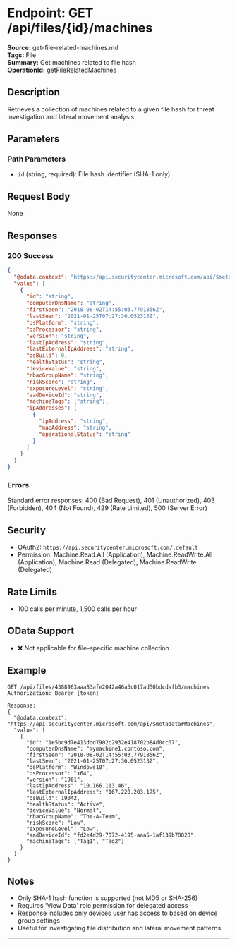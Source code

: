 # Endpoint: GET /api/files/{id}/machines

**Source:** get-file-related-machines.md  
**Tags:** File  
**Summary:** Get machines related to file hash  
**OperationId:** getFileRelatedMachines

## Description
Retrieves a collection of machines related to a given file hash for threat investigation and lateral movement analysis.

## Parameters
### Path Parameters
- `id` (string, required): File hash identifier (SHA-1 only)

## Request Body
None

## Responses
### 200 Success
```json
{
  "@odata.context": "https://api.securitycenter.microsoft.com/api/$metadata#Machines",
  "value": [
    {
      "id": "string",
      "computerDnsName": "string",
      "firstSeen": "2018-08-02T14:55:03.7791856Z",
      "lastSeen": "2021-01-25T07:27:36.052313Z",
      "osPlatform": "string",
      "osProcessor": "string",
      "version": "string",
      "lastIpAddress": "string",
      "lastExternalIpAddress": "string",
      "osBuild": 0,
      "healthStatus": "string",
      "deviceValue": "string",
      "rbacGroupName": "string",
      "riskScore": "string",
      "exposureLevel": "string",
      "aadDeviceId": "string",
      "machineTags": ["string"],
      "ipAddresses": [
        {
          "ipAddress": "string",
          "macAddress": "string",
          "operationalStatus": "string"
        }
      ]
    }
  ]
}
```

### Errors
Standard error responses: 400 (Bad Request), 401 (Unauthorized), 403 (Forbidden), 404 (Not Found), 429 (Rate Limited), 500 (Server Error)

## Security
- OAuth2: `https://api.securitycenter.microsoft.com/.default`
- Permission: Machine.Read.All (Application), Machine.ReadWrite.All (Application), Machine.Read (Delegated), Machine.ReadWrite (Delegated)

## Rate Limits
- 100 calls per minute, 1,500 calls per hour

## OData Support
- ❌ Not applicable for file-specific machine collection

## Example
```http
GET /api/files/4388963aaa83afe2042a46a3c017ad50bdcdafb3/machines
Authorization: Bearer {token}

Response:
{
  "@odata.context": "https://api.securitycenter.microsoft.com/api/$metadata#Machines",
  "value": [
    {
      "id": "1e5bc9d7e413ddd7902c2932e418702b84d0cc07",
      "computerDnsName": "mymachine1.contoso.com",
      "firstSeen": "2018-08-02T14:55:03.7791856Z",
      "lastSeen": "2021-01-25T07:27:36.052313Z",
      "osPlatform": "Windows10",
      "osProcessor": "x64",
      "version": "1901",
      "lastIpAddress": "10.166.113.46",
      "lastExternalIpAddress": "167.220.203.175",
      "osBuild": 19042,
      "healthStatus": "Active",
      "deviceValue": "Normal",
      "rbacGroupName": "The-A-Team",
      "riskScore": "Low",
      "exposureLevel": "Low",
      "aadDeviceId": "fd2e4d29-7072-4195-aaa5-1af139b78028",
      "machineTags": ["Tag1", "Tag2"]
    }
  ]
}
```

## Notes
- Only SHA-1 hash function is supported (not MD5 or SHA-256)
- Requires 'View Data' role permission for delegated access
- Response includes only devices user has access to based on device group settings
- Useful for investigating file distribution and lateral movement patterns

---
